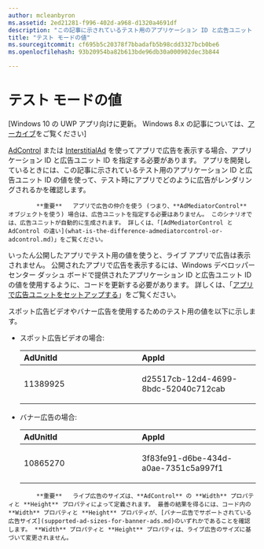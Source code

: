 ```yaml
---
author: mcleanbyron
ms.assetid: 2ed21281-f996-402d-a968-d1320a4691df
description: "この記事に示されているテスト用のアプリケーション ID と広告ユニット ID の値を使って、テスト時にアプリでどのように広告がレンダリングされるかを確認します。"
title: "テスト モードの値"
ms.sourcegitcommit: cf695b5c20378f7bbadafb5b98cdd3327bcb0be6
ms.openlocfilehash: 93b20954ba82b613bde96db30a000902dec3b844

---
```


# テスト モードの値


\[Windows 10 の UWP アプリ向けに更新。 Windows 8.x の記事については、[アーカイブ](http://go.microsoft.com/fwlink/p/?linkid=619132)をご覧ください\]

[AdControl](https://msdn.microsoft.com/library/windows/apps/microsoft.advertising.winrt.ui.adcontrol.aspx) または [InterstitialAd](https://msdn.microsoft.com/library/windows/apps/microsoft.advertising.winrt.ui.interstitialad.aspx) を使ってアプリで広告を表示する場合、アプリケーション ID と広告ユニット ID を指定する必要があります。 アプリを開発しているときには、この記事に示されているテスト用のアプリケーション ID と広告ユニット ID の値を使って、テスト時にアプリでどのように広告がレンダリングされるかを確認します。

> 
            **重要**   アプリで広告の仲介を使う (つまり、**AdMediatorControl** オブジェクトを使う) 場合は、広告ユニットを指定する必要はありません。 このシナリオでは、広告ユニットが自動的に生成されます。 詳しくは、「[AdMediatorControl と AdControl の違い](what-is-the-difference-admediatorcontrol-or-adcontrol.md)」をご覧ください。

いったん公開したアプリでテスト用の値を使うと、ライブ アプリで広告は表示されません。 公開されたアプリで広告を表示するには、Windows デベロッパー センター ダッシュ ボードで提供されたアプリケーション ID と広告ユニット ID の値を使用するように、コードを更新する必要があります。 詳しくは、「[アプリで広告ユニットをセットアップする](set-up-ad-units-in-your-app.md)」をご覧ください。
 

スポット広告ビデオやバナー広告を使用するためのテスト用の値を以下に示します。

* スポット広告ビデオの場合:

    <table>
    <colgroup>
    <col width="50%" />
    <col width="50%" />
    </colgroup>
    <thead>
    <tr class="header">
    <th align="left">AdUnitId</th>
    <th align="left">AppId</th>
    </tr>
    </thead>
    <tbody>
    <tr class="odd">
    <td align="left"><p>11389925</p></td>
    <td align="left"><p>d25517cb-12d4-4699-8bdc-52040c712cab</p></td>
    </tr>
    </tbody>
    </table>

     
* バナー広告の場合:

    <table>
    <colgroup>
    <col width="50%" />
    <col width="50%" />
    </colgroup>
    <thead>
    <tr class="header">
    <th align="left">AdUnitId</th>
    <th align="left">AppId</th>
    </tr>
    </thead>
    <tbody>
    <tr class="odd">
    <td align="left"><p>10865270</p></td>
    <td align="left"><p>3f83fe91-d6be-434d-a0ae-7351c5a997f1</p></td>
    </tr>
    </tbody>
    </table>


> 
            **重要**   ライブ広告のサイズは、**AdControl** の **Width** プロパティと **Height** プロパティによって定義されます。 最善の結果を得るには、コード内の **Width** プロパティと **Height** プロパティが、[バナー広告でサポートされている広告サイズ](supported-ad-sizes-for-banner-ads.md)のいずれかであることを確認します。 **Width** プロパティと **Height** プロパティは、ライブ広告のサイズに基づいて変更されません。



 

 



<!--HONumber=Jun16_HO4-->


